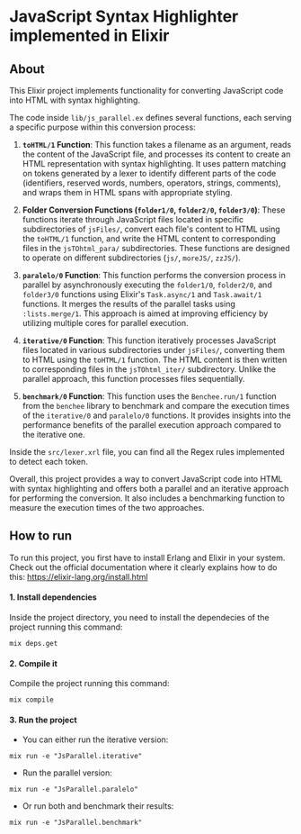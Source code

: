 # JavaScript Syntax Highlighter implemented in Elixir

## About

This Elixir project implements functionality for converting JavaScript code into HTML with syntax highlighting. 

The code inside ```lib/js_parallel.ex``` defines several functions, each serving a specific purpose within this conversion process:

1. **`toHTML/1` Function**:
   This function takes a filename as an argument, reads the content of the JavaScript file, and processes its content to create an HTML representation with syntax highlighting. It uses pattern matching on tokens generated by a lexer to identify different parts of the code (identifiers, reserved words, numbers, operators, strings, comments), and wraps them in HTML spans with appropriate styling.

2. **Folder Conversion Functions (`folder1/0`, `folder2/0`, `folder3/0`)**:
   These functions iterate through JavaScript files located in specific subdirectories of `jsFiles/`, convert each file's content to HTML using the `toHTML/1` function, and write the HTML content to corresponding files in the `jsTOhtml_para/` subdirectories. These functions are designed to operate on different subdirectories (`js/`, `moreJS/`, `zzJS/`).

3. **`paralelo/0` Function**:
   This function performs the conversion process in parallel by asynchronously executing the `folder1/0`, `folder2/0`, and `folder3/0` functions using Elixir's `Task.async/1` and `Task.await/1` functions. It merges the results of the parallel tasks using `:lists.merge/1`. This approach is aimed at improving efficiency by utilizing multiple cores for parallel execution.

4. **`iterative/0` Function**:
   This function iteratively processes JavaScript files located in various subdirectories under `jsFiles/`, converting them to HTML using the `toHTML/1` function. The HTML content is then written to corresponding files in the `jsTOhtml_iter/` subdirectory. Unlike the parallel approach, this function processes files sequentially.

5. **`benchmark/0` Function**:
   This function uses the `Benchee.run/1` function from the `benchee` library to benchmark and compare the execution times of the `iterative/0` and `paralelo/0` functions. It provides insights into the performance benefits of the parallel execution approach compared to the iterative one.

Inside the ```src/lexer.xrl``` file, you can find all the Regex rules implemented to detect each token.

Overall, this project provides a way to convert JavaScript code into HTML with syntax highlighting and offers both a parallel and an iterative approach for performing the conversion. It also includes a benchmarking function to measure the execution times of the two approaches.

## How to run

To run this project, you first have to install Erlang and Elixir in your system. Check out the official documentation where it clearly explains how to do this: https://elixir-lang.org/install.html

#### 1. Install dependencies
Inside the project directory, you need to install the dependecies of the project running this command:
``` 
mix deps.get
```

#### 2. Compile it
Compile the project running this command:
```
mix compile
```

#### 3. Run the project
- You can either run the iterative version:
```
mix run -e "JsParallel.iterative"
```
- Run the parallel version:
```
mix run -e "JsParallel.paralelo"
```
- Or run both and benchmark their results:
```
mix run -e "JsParallel.benchmark"
```